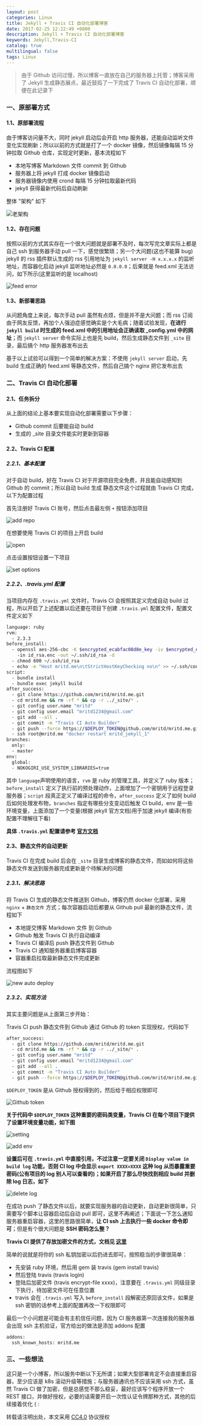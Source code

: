 ```yaml
---
layout: post
categories: Linux
title: Jekyll + Travis CI 自动化部署博客
date: 2017-02-25 12:22:49 +0800
description: Jekyll + Travis CI 自动化部署博客
keywords: Jekyll,Travis-CI
catalog: true
multilingual: false
tags: Linux
---
```


> 由于 Github 访问过慢，所以博客一直放在自己的服务器上托管；博客采用了 Jekyll 生成静态展点，最近鼓捣了一下完成了 Travis CI 自动化部署，顺便在此记录下

### 一、原部署方式

#### 1.1、原部署流程

由于博客访问量不大，同时 jekyll 启动后会开启 http 服务器，还能自动监听文件变化实现刷新；所以以前的方式就是打了一个 docker 镜像，然后镜像每隔 15 分钟拉取 Github 仓库，实现定时更新，基本流程如下

- 本地写博客 Markdown 文件 commit 到 Github
- 服务器上将 jekyll 打成 docker 镜像启动
- 服务器镜像内使用 crond 每隔 15 分钟拉取最新代码
- jekyll 获得最新代码后自动刷新

整体 "架构" 如下

![老架构](https://cdn.oss.link/markdown/44qmr.jpg)

#### 1.2、存在问题

按照以前的方式其实存在一个很大问题就是部署不及时，每次写完文章实际上都是自己 ssh 到服务器手动 pull 一下，感觉很繁琐；另一个大问题(这也不能算 bug) jekyll 的 rss 插件默认生成的 rss 引用地址为 `jekyll server -H x.x.x.x` 的监听地址，而容器化启动 jekyll 监听地址必然是 `0.0.0.0`；后果就是 feed.xml 无法访问，如下所示(这里监听的是 localhost)

![feed error](https://cdn.oss.link/markdown/fq9im.jpg)

#### 1.3、新部署思路

从问题角度上来说，每次手动 pull 虽然有点烦，但是并不是大问题；而 rss 订阅由于网友反馈，再加个人强迫症感觉确实是个大毛病；随着试验发现，**在进行 `jekyll build` 时生成的 feed.xml 中的引用地址会正确读取 _config.yml 中的网址**；而 `jekyll server` 命令实际上也是先 build，然后生成静态文件到 `_site` 目录，最后搞个 http 服务器发布出去

基于以上试验可以得到一个简单的解决方案：不使用 `jekyll server` 启动，先 build 生成正确的 feed.xml 等静态文件，然后自己搞个 nginx 把它发布出去

### 二、Travis CI 自动化部署

#### 2.1、任务拆分

从上面的结论上基本要实现自动化部署需要以下步骤：

- Github commit 后要能自动 build
- 生成的 _site 目录文件能实时更新到容器

#### 2.2、Travis CI 配置

##### 2.2.1、基本配置

对于自动 build，好在 Travis CI 对于开源项目完全免费，并且能自动感知到 Github 的 commit；所以自动 build 生成 静态文件这个过程就由 Travis CI 完成，以下为配置过程

首先注册好 Travis CI 账号，然后点击最左侧 `+` 按钮添加项目

![add repo](https://cdn.oss.link/markdown/7axvx.jpg)

在想要使用 Travis CI 的项目上开启 build

![open](https://cdn.oss.link/markdown/ouod9.jpg)

点击设置按钮设置一下项目

![set options](https://cdn.oss.link/markdown/p1cad.jpg)

##### 2.2.2、.travis.yml 配置

当项目内存在 `.travis.yml` 文件时，Travis CI 会按照其定义完成自动 build 过程，所以开启了上述配置以后还要在项目下创建 `.travis.yml` 配置文件，配置文件定义如下

``` sh
language: ruby
rvm:
  - 2.3.3
before_install:
  - openssl aes-256-cbc -K $encrypted_ecabfac08d8e_key -iv $encrypted_ecabfac08d8e_iv
    -in id_rsa.enc -out ~/.ssh/id_rsa -d
  - chmod 600 ~/.ssh/id_rsa
  - echo -e "Host mritd.me\n\tStrictHostKeyChecking no\n" >> ~/.ssh/config
script:
  - bundle install
  - bundle exec jekyll build
after_success:
  - git clone https://github.com/mritd/mritd.me.git
  - cd mritd.me && rm -rf * && cp -r ../_site/* .
  - git config user.name "mritd"
  - git config user.email "mritd1234@gmail.com"
  - git add --all .
  - git commit -m "Travis CI Auto Builder"
  - git push --force https://$DEPLOY_TOKEN@github.com/mritd/mritd.me.git master
  - ssh root@mritd.me "docker restart mritd_jekyll_1"
branches:
  only:
  - master
env:
  global:
  - NOKOGIRI_USE_SYSTEM_LIBRARIES=true
```

其中 `language`声明使用的语言，`rvm` 是 ruby 的管理工具，并定义了 ruby 版本；`before_install` 定义了执行前的预处理动作，上面增加了一个密钥用于远程登录服务器；`script` 段真正定义了编译过程的命令，`after_success` 定义了如何 build 后如何处理发布物，`branches` 指定有哪些分支变动后触发 CI build，env 是一些环境变量，上面添加了一个变量(根据 jekyll 官方文档)用于加速 jekyll 编译(有些配置不理解往下看)

**具体 `.travis.yml` 配置请参考 [官方文档](https://docs.travis-ci.com/)**

#### 2.3、静态文件的自动更新

Travis CI 在完成 build 后会在 `_site` 目录生成博客的静态文件，而如如何将这些静态文件发送到服务器完成更新是个待解决的问题

##### 2.3.1、解决思路

将 Travis CI 生成的静态文件推送到 Github，博客仍然 docker 化部署，采用 `nginx` + `静态文件` 方式；每次容器启动后都要从 Github pull 最新的静态文件，流程如下

- 本地提交博客 Markdown 文件 到 Github
- Github 触发 Travis CI 执行自动编译
- Travis CI 编译后 push 静态文件到 Github
- Travis CI 通知服务器重启博客容器
- 容器重启拉取最新静态文件完成更新

流程图如下

![new auto deploy](https://cdn.oss.link/markdown/8tro9.jpg)

##### 2.3.2、实现方法

其实主要问题是从上面第三步开始：

Travis CI push 静态文件到 Github 通过 Github 的 token 
实现授权，代码如下

``` sh
after_success:
  - git clone https://github.com/mritd/mritd.me.git
  - cd mritd.me && rm -rf * && cp -r ../_site/* .
  - git config user.name "mritd"
  - git config user.email "mritd1234@gmail.com"
  - git add --all .
  - git commit -m "Travis CI Auto Builder"
  - git push --force https://$DEPLOY_TOKEN@github.com/mritd/mritd.me.git master
```

`$DEPLOY_TOKEN` 是从 Github 授权得到的，然后给于相应权限即可

![Github token](https://cdn.oss.link/markdown/pco7k.jpg)

**关于代码中 `$DEPLOY_TOKEN` 这种重要的密码类变量，Travis CI 在每个项目下提供了设置环境变量功能，如下图**

![setting](https://cdn.oss.link/markdown/7zmj2.jpg)

![add env](https://cdn.oss.link/markdown/0b91x.jpg)

**设置后可在 `.travis.yml` 中直接引用，不过注意一定要关闭 `Display value in build log` 功能，否则 CI log 中会显示 `export XXXX=XXXX` 这种 log 从而暴露重要密码(公有项目的 log 别人可以查看的)；如果开启了那么尽快找到相应 build 并删除 log 日志，如下**

![delete log](https://cdn.oss.link/markdown/kal69.jpg)

在成功 push 了静态文件以后，就要实现服务器的自动更新，自动更新很简单，只需要写个脚本让容器启动后自动 pull 即可，这里不再阐述；下面说一下怎么通知服务器重启容器，这里的思路很简单，**让 CI ssh 上去执行一些 docker 命令即可**；但是有个很大问题是 **SSH 密码怎么整？**

**Travis CI 提供了存放加密文件的方式，文档见 [这里](https://docs.travis-ci.com/user/encrypting-files/)**

简单的说就是将你的 ssh 私钥加密以后扔进去即可，按照稳当的步骤很简单：

- 先安装 ruby 环境，然后用 gem 装 travis (gem install travis)
- 然后登陆 travis (travis login)
- 登陆后加密文件 (travis encrypt-file xxxx)，注意要在 `.travis.yml` 同级目录下执行，待加密文件可在任意位置
- travis 会在 `.travis.yml` 写入 `before_install` 段解密还原回该文件，如果是 ssh 密钥的话参考上面的配置再改一下权限即可

最后一个小问题是可能会有主机信任问题，因为 CI 服务器第一次连接我的服务器会出现 ssh 主机验证，官方给出的做法是添加 addons 配置

``` sh
addons:
  ssh_known_hosts: mritd.me
```

### 三、一些想法

这只是一个小博客，所以服务中断以下无所谓；如果大型部署肯定不会直接重启容器，至少应该是 k8s 滚动升级等措施；与服务器通讯也不应该采用 ssh 方式，虽然 Travis CI 做了加密，但是总感觉不那么稳妥，最好应该写个程序开放一个 REST 接口，并做好授权，必要的话需要开启一次性认证令牌那种方式，其他的后续接着优化 ( :

转载请注明出处，本文采用 [CC4.0](http://creativecommons.org/licenses/by-nc-nd/4.0/) 协议授权
